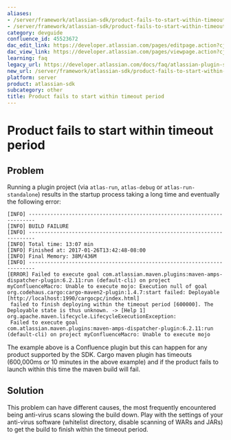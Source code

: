 ```yaml
---
aliases:
- /server/framework/atlassian-sdk/product-fails-to-start-within-timeout-period-45523672.html
- /server/framework/atlassian-sdk/product-fails-to-start-within-timeout-period-45523672.md
category: devguide
confluence_id: 45523672
dac_edit_link: https://developer.atlassian.com/pages/editpage.action?cjm=wozere&pageId=45523672
dac_view_link: https://developer.atlassian.com/pages/viewpage.action?cjm=wozere&pageId=45523672
learning: faq
legacy_url: https://developer.atlassian.com/docs/faq/atlassian-plugin-sdk-faq/product-fails-to-start-within-timeout-period
new_url: /server/framework/atlassian-sdk/product-fails-to-start-within-timeout-period
platform: server
product: atlassian-sdk
subcategory: other
title: Product fails to start within timeout period
---
```

# Product fails to start within timeout period

## Problem

Running a plugin project (via `atlas-run`, `atlas-debug` or `atlas-run-standalone`) results in the startup process taking a long time and eventually the following error:

    [INFO] ------------------------------------------------------------------------
    [INFO] BUILD FAILURE
    [INFO] ------------------------------------------------------------------------
    [INFO] Total time: 13:07 min
    [INFO] Finished at: 2017-01-26T13:42:48-08:00
    [INFO] Final Memory: 38M/436M
    [INFO] ------------------------------------------------------------------------
    [ERROR] Failed to execute goal com.atlassian.maven.plugins:maven-amps-dispatcher-plugin:6.2.11:run (default-cli) on project myConfluenceMacro: Unable to execute mojo: Execution null of goal org.codehaus.cargo:cargo-maven2-plugin:1.4.7:start failed: Deployable [http://localhost:1990/cargocpc/index.html]
     failed to finish deploying within the timeout period [600000]. The 
    Deployable state is thus unknown. -> [Help 1]
    org.apache.maven.lifecycle.LifecycleExecutionException:
     Failed to execute goal 
    com.atlassian.maven.plugins:maven-amps-dispatcher-plugin:6.2.11:run (default-cli) on project myConfluenceMacro: Unable to execute mojo

The example above is a Confluence plugin but this can happen for any product supported by the SDK. Cargo maven plugin has timeouts (600,000ms or 10 minutes in the above example) and if the product fails to launch within this time the maven build will fail.

## Solution

This problem can have different causes, the most frequently encountered being anti-virus scans slowing the build down. Play with the settings of your anti-virus software (whitelist directory, disable scanning of WARs and JARs) to get the build to finish within the timeout period.











































